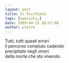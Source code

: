 ```yaml
---
layout: post
title: In Picchiata
tags: [speciale,]
date: 2009-04-15 16:57:00
author: pietro
---
```

Tutti, tutti questi errori<br/>il percorso compiuto cadendo<br/>precipitato negli orrori<br/>della morte che sto vivendo.
